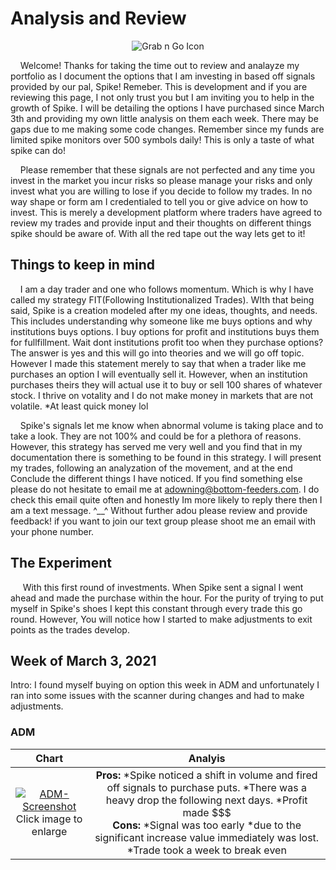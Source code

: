 <!-- mdformat off(GitHub header) -->
Analysis and Review 
======
<!-- mdformat on -->
<p align="center">
  <img src="https://s3-us-west-1.amazonaws.com/storage-platform.cloud.appcelerator.com/pUWKoLkaVjoozttRq2KmEKV96SDzeidL/photos/20/08/57974cd0e46da10a78009a4b/final_original.jpg" alt="Grab n Go Icon" />
</p>


&nbsp;&nbsp;&nbsp;&nbsp;Welcome! Thanks for taking the time out to review and analayze my portfolio as I document the options that I am investing in based off signals provided by our 
pal, Spike! Remeber. This is development and if you are reviewing this page, I not only trust you but I am inviting you to help in the growth of Spike. I will be 
detailing the options I have purchased since March 3th and providing my own little analysis on them each week. There may be gaps due to me making some code 
changes. Remember since my funds are limited spike monitors over 500 symbols daily! This is only a taste of what spike can do! 

&nbsp;&nbsp;&nbsp;&nbsp;Please remember that these signals are not perfected and any time you invest in the market you incur risks so please manage your risks and only invest what you 
are willing to lose if you decide to follow my trades. In no way shape or form am I credentialed to tell you or give advice on how to invest. This is merely a 
development platform where traders have agreed to review my trades and provide input and their thoughts on different things spike should be aware of. With all the 
red tape out the way lets get to it!
  
## Things to keep in mind
&nbsp;&nbsp;&nbsp;&nbsp;I am a day trader and one who follows momentum. Which is why I have called my strategy FIT(Following Institutionalized Trades). WIth that being said, Spike is a 
creation modeled after my one ideas, thoughts, and needs. This includes understanding why someone like me buys options and why institutions buys options. I buy 
options for profit and institutions buys them for fullfillment. Wait dont institutions profit too when they purchase options? The answer is yes and this will go 
into theories and we will go off topic. However I made this statement merely to say that when a trader like me purchases an option I will eventually sell it. 
However, when an institution purchases theirs they will actual use it to buy or sell 100 shares of whatever stock.  I thrive on votality and I do not make money in 
markets that are not volatile. *At least quick money lol 

&nbsp;&nbsp;&nbsp;&nbsp;Spike's signals let me know when abnormal volume is taking place and to take a look. They are not 100% and could be for a plethora 
of 
reasons. However, this strategy has served me very well and you find that in my documentation there is something to be found in this strategy. I will present my 
trades, following an analyzation of the movement, and at the end Conclude the different things I have noticed. If you find something else please do not hesitate 
to email me at adowning@bottom-feeders.com. I do check this email quite often and honestly Im more likely to reply there then I am a text message. ^__^ Without 
further adou please review and provide feedback! if you want to join our text group please shoot me an email with your phone number. 

## The Experiment
&nbsp;&nbsp;&nbsp;&nbsp; With this first round of investments. When Spike sent a signal I went ahead and made the purchase within the hour. For the purity of trying 
to put myself in Spike's shoes I kept this constant through every trade this go round. However, You will notice how I started to make adjustments to exit points as 
the trades develop. 

## Week of March 3, 2021 
Intro: I found myself buying on option this week in ADM and unfortunately I ran into some issues with the scanner during changes and had to make adjustments. 

###	ADM  
**Chart**	                                                                   |**Analyis** 
:---------------------------------------------------------------------------:|:--------------------------------------------------------------------:
 <a href="https://ibb.co/1ZcHrMv"><img src="https://i.ibb.co/qB6bNCy/ADM-Screenshot.png" alt="ADM-Screenshot" border="0"></a><br>Click image to enlarge  | <b>Pros:</b> *Spike noticed a shift in volume and fired off signals to purchase puts. *There was a heavy drop the following next days. *Profit made $$$  <br> <b>Cons:</b> *Signal was too early *due to the significant increase value immediately was lost. *Trade took a week to break even



 

